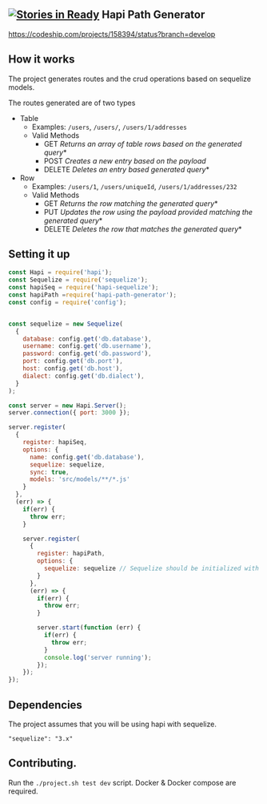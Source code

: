 [![Stories in Ready](https://badge.waffle.io/repositive/hapi-path-generator.png?label=ready&title=Ready)](https://waffle.io/repositive/hapi-path-generator)
Hapi Path Generator
---

https://codeship.com/projects/158394/status?branch=develop

How it works
------
The project generates routes and the crud operations based on sequelize models.

The routes generated are of two types

- Table
  - Examples: `/users`, `/users/`, `/users/1/addresses`
  - Valid Methods
    - GET *Returns an array of table rows based on the generated query**
    - POST *Creates a new entry based on the payload*
    - DELETE *Deletes an entry based generated query**
- Row
  - Examples: `/users/1`, `/users/uniqueId`, `/users/1/addresses/232`
  - Valid Methods
    - GET *Returns the row matching the generated query**
    - PUT *Updates the row using the payload provided matching the generated query**
    - DELETE *Deletes the row that matches the generated query**

Setting it up
------
```js
const Hapi = require('hapi');
const Sequelize = require('sequelize');
const hapiSeq = require('hapi-sequelize');
const hapiPath =require('hapi-path-generator');
const config = require('config');


const sequelize = new Sequelize(
  {
    database: config.get('db.database'),
    username: config.get('db.username'),
    password: config.get('db.password'),
    port: config.get('db.port'),
    host: config.get('db.host'),
    dialect: config.get('db.dialect'),
  }
);

const server = new Hapi.Server();
server.connection({ port: 3000 });

server.register(
  {
    register: hapiSeq,
    options: {
      name: config.get('db.database'),
      sequelize: sequelize,
      sync: true,
      models: 'src/models/**/*.js'
    }
  },
  (err) => {
    if(err) {
      throw err;
    }

    server.register(
      {
        register: hapiPath,
        options: {
          sequelize: sequelize // Sequelize should be initialized with the models here
        }
      },
      (err) => {
        if(err) {
          throw err;
        }

        server.start(function (err) {
          if(err) {
            throw err;
          }
          console.log('server running');
        });
    });
});

```

Dependencies
-----
The project assumes that you will be using hapi with sequelize.

`"sequelize": "3.x"`


Contributing.
------
Run the `./project.sh test dev` script.
Docker & Docker compose are required.
